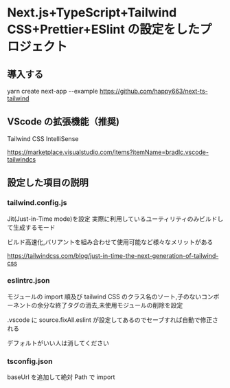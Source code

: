 # Next.js+TypeScript+Tailwind CSS+Prettier+ESlint の設定をしたプロジェクト

## 導入する
yarn create next-app --example https://github.com/happy663/next-ts-tailwind

## VScode の拡張機能（推奨)

Tailwind CSS IntelliSense

https://marketplace.visualstudio.com/items?itemName=bradlc.vscode-tailwindcs


## 設定した項目の説明

### tailwind.config.js

Jit(Just-in-Time mode)を設定
実際に利用しているユーティリティのみビルドして生成するモード

ビルド高速化,バリアントを組み合わせて使用可能など様々なメリットがある

https://tailwindcss.com/blog/just-in-time-the-next-generation-of-tailwind-css

### eslintrc.json

モジュールの import 順及び tailwind CSS のクラス名のソート,子のないコンポーネントの余分な終了タグの消去,未使用モジュールの削除を設定

.vscode に source.fixAll.eslint が設定してあるのでセーブすれば自動で修正される

デフォルトがいい人は消してください

### tsconfig.json

baseUrl を追加して絶対 Path で import 


